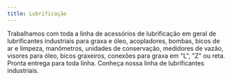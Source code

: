 ```yaml
---
title: Lubrificação
---
```


Trabalhamos com toda a linha de acessórios de lubrificação em geral de lubrificantes industriais para graxa e óleo, acopladores, bombas, bicos de ar e limpeza, manômetros, unidades de conservação, medidores de vazão, visores para óleo, bicos graxeiros, conexões para graxa em "L", "Z" ou reta. Pronta entrega para toda linha. Conheça nossa linha de lubrificantes industriais.